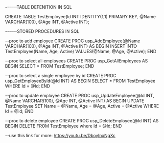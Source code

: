 ------TABLE DEFENITION IN SQL

CREATE TABLE TestEmployee(Id INT IDENTITY(1,1) PRIMARY KEY, @Name VARCHAR(100), @Age INT, @Active INT);


------STORED PROCEDURES IN SQL

--proc to add employee
CREATE PROC usp_AddEmployee(@Name VARCHAR(100), @Age INT, @Active INT)
AS
BEGIN
	INSERT INTO TestEmployee(Name, Age, Active)
	VALUES(@Name, @Age, @Active);
END

--proc to select all employees
CREATE PROC usp_GetAllEmployees
AS
BEGIN 
	SELECT * FROM TestEmployee;
END

--proc to select a single employee by id
CREATE PROC usp_GetEmployeeById(@Id INT)
AS
BEGIN
	SELECT * FROM TestEmployee WHERE Id = @Id;
END

--proc to update employee
CREATE PROC usp_UpdateEmployee(@Id INT, @Name VARCHAR(100), @Age INT, @Active INT)
AS
BEGIN
	UPDATE TestEmployee 
	SET Name = @Name, Age = @Age, Active = @Active
	WHERE Id = @Id;
END

--proc to delete employee
CREATE PROC usp_DeleteEmployee(@Id INT)
AS 
BEGIN 
	DELETE FROM  TestEmployee where Id = @Id;
END

--use this link for more: https://youtu.be/DboyInxNgXc

